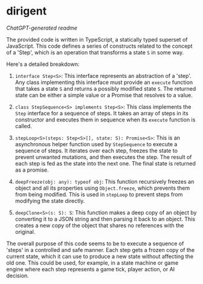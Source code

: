 # dirigent

_ChatGPT-generated readme_

The provided code is written in TypeScript, a statically typed superset of
JavaScript. This code defines a series of constructs related to the concept of a
'Step', which is an operation that transforms a state `S` in some way.

Here's a detailed breakdown:

1. `interface Step<S>`: This interface represents an abstraction of a 'step'.
   Any class implementing this interface must provide an `execute` function that
   takes a state `S` and returns a possibly modified state `S`. The returned
   state can be either a simple value or a Promise that resolves to a value.

2. `class StepSequence<S> implements Step<S>`: This class implements the `Step`
   interface for a sequence of steps. It takes an array of steps in its
   constructor and executes them in sequence when its `execute` function is
   called.

3. `stepLoop<S>(steps: Step<S>[], state: S): Promise<S>`: This is an
   asynchronous helper function used by `StepSequence` to execute a sequence of
   steps. It iterates over each step, freezes the state to prevent unwanted
   mutations, and then executes the step. The result of each step is fed as the
   state into the next one. The final state is returned as a promise.

4. `deepFreeze(obj: any): typeof obj`: This function recursively freezes an
   object and all its properties using `Object.freeze`, which prevents them from
   being modified. This is used in `stepLoop` to prevent steps from modifying
   the state directly.

5. `deepClone<S>(s: S): S`: This function makes a deep copy of an object by
   converting it to a JSON string and then parsing it back to an object. This
   creates a new copy of the object that shares no references with the original.

The overall purpose of this code seems to be to execute a sequence of 'steps' in
a controlled and safe manner. Each step gets a frozen copy of the current state,
which it can use to produce a new state without affecting the old one. This
could be used, for example, in a state machine or game engine where each step
represents a game tick, player action, or AI decision.
